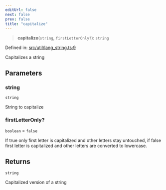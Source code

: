 ```yaml
---
editUrl: false
next: false
prev: false
title: "capitalize"
---
```


> **capitalize**(`string`, `firstLetterOnly?`): `string`

Defined in: [src/util/lang\_string.ts:9](https://github.com/fabricjs/fabric.js/blob/b4f67b1cfd353d0e2763b168e07bce6b67895452/src/util/lang_string.ts#L9)

Capitalizes a string

## Parameters

### string

`string`

String to capitalize

### firstLetterOnly?

`boolean` = `false`

If true only first letter is capitalized
and other letters stay untouched, if false first letter is capitalized
and other letters are converted to lowercase.

## Returns

`string`

Capitalized version of a string

